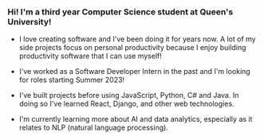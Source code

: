 ### Hi! I'm a third year Computer Science student at Queen's University!

- I love creating software and I've been doing it for years now. A lot of my side projects focus on personal productivity because I enjoy building productivity software that I can use myself!

- I've worked as a Software Developer Intern in the past and I'm looking for roles starting Summer 2023!

- I've built projects before using JavaScript, Python, C# and Java. In doing so I've learned React, Django, and other web technologies.

- I'm currently learning more about AI and data analytics, especially as it relates to NLP (natural language processing).
 <!--
**wivn/wivn** is a ✨ _special_ ✨ repository because its `README.md` (this file) appears on your GitHub profile.

Here are some ideas to get you started:

- 🔭 I’m currently working on ...
- 🌱 I’m currently learning ...
- 👯 I’m looking to collaborate on ...
- 🤔 I’m looking for help with ...
- 💬 Ask me about ...
- 📫 How to reach me: ...
- 😄 Pronouns: ...
- ⚡ Fun fact: ...
-->
